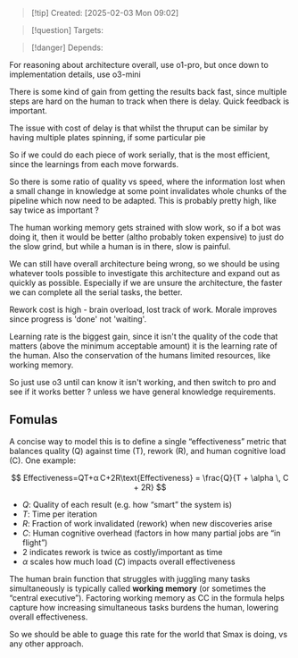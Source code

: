 
>[!tip] Created: [2025-02-03 Mon 09:02]

>[!question] Targets: 

>[!danger] Depends: 

For reasoning about architecture overall, use o1-pro, but once down to implementation details, use o3-mini

There is some kind of gain from getting the results back fast, since multiple steps are hard on the human to track when there is delay.  Quick feedback is important.

The issue with cost of delay is that whilst the thruput can be similar by having multiple plates spinning, if some particular pie

So if we could do each piece of work serially, that is the most efficient, since the learnings from each move forwards.

So there is some ratio of quality vs speed, where the information lost when a small change in knowledge at some point invalidates whole chunks of the pipeline which now need to be adapted.  This is probably pretty high, like say twice as important ?

The human working memory gets strained with slow work, so if a bot was doing it, then it would be better (altho probably token expensive) to just do the slow grind, but while a human is in there, slow is painful.

We can still have overall architecture being wrong, so we should be using whatever tools possible to investigate this architecture and expand out as quickly as possible.
Especially if we are unsure the architecture, the faster we can complete all the serial tasks, the better.

Rework cost is high - brain overload, lost track of work.
Morale improves since progress is 'done' not 'waiting'.

Learning rate is the biggest gain, since it isn't the quality of the code that matters (above the minimum acceptable amount) it is the learning rate of the human.  Also the conservation of the humans limited resources, like working memory.

So just use o3 until can know it isn't working, and then switch to pro and see if it works better ? unless we have general knowledge requirements.

## Fomulas
A concise way to model this is to define a single “effectiveness” metric that balances quality (Q) against time (T), rework (R), and human cognitive load (C). One example:


$$
Effectiveness=QT+α C+2R\text{Effectiveness} = \frac{Q}{T + \alpha \, C + 2R}
$$

- $Q$: Quality of each result (e.g. how “smart” the system is)
- $T$: Time per iteration
- $R$: Fraction of work invalidated (rework) when new discoveries arise
- $C$: Human cognitive overhead (factors in how many partial jobs are “in flight”)
- $2$ indicates rework is twice as costly/important as time
- $α$ scales how much load ($C$) impacts overall effectiveness

The human brain function that struggles with juggling many tasks simultaneously is typically called **working memory** (or sometimes the “central executive”). Factoring working memory as CC in the formula helps capture how increasing simultaneous tasks burdens the human, lowering overall effectiveness.

So we should be able to guage this rate for the world that Smax is doing, vs any other approach.


